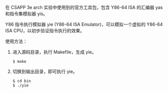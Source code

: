 在 CSAPP 3e arch 实验中使用到的官方工具包，包含 Y86-64 ISA 的汇编器 yas 和指令集模拟器 yis。

Y86 指令执行模拟器 yie (Y86-64 ISA Emulator)，可以模拟一个虚拟的 Y86-64 ISA CPU，以初步验证指令执行的效果。

使用方法：
1. 进入源码目录，执行 Makefile，生成 yie。
    ``````
    $ make
2. 切换到输出目录，即可执行 yie。
    ``````
    $ cd bin
    $ ./yie
   